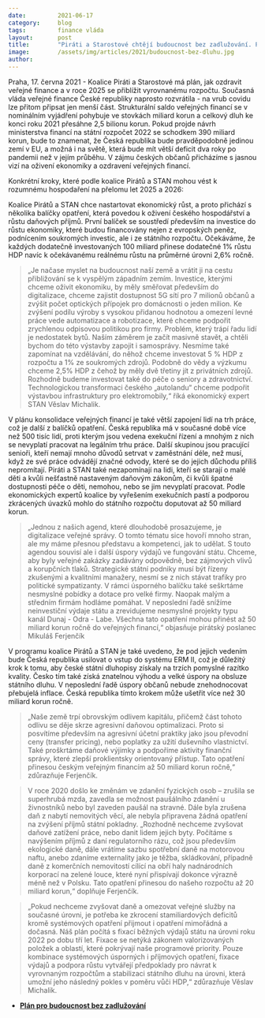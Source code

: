 ```yaml
---
date:         2021-06-17
category:     blog
tags:         finance vláda
layout:       post
title:        "Piráti a Starostové chtějí budoucnost bez zadlužování. Představili plán, jak do roku 2025 zachránit veřejné finance"
image:        /assets/img/articles/2021/budoucnost-bez-dluhu.jpg
author:       
---
```



Praha, 17. června 2021 - Koalice Piráti a Starostové má plán, jak ozdravit veřejné finance a v roce 2025 se přiblížit vyrovnanému rozpočtu. Současná vláda veřejné finance České republiky naprosto rozvrátila - na vrub covidu lze přitom připsat jen menší část. Strukturální saldo veřejných financí se v nominálním vyjádření pohybuje ve stovkách miliard korun a celkový dluh ke konci roku 2021 přesáhne 2,5 bilionu korun. Pokud projde návrh ministerstva financí na státní rozpočet 2022 se schodkem 390 miliard korun, bude to znamenat, že Česká republika bude pravděpodobně jedinou zemí v EU, a možná i na světě, která bude mít větší deficit dva roky po pandemii než v jejím průběhu. V zájmu českých občanů přicházíme s jasnou vizí na oživení ekonomiky a ozdravení veřejných financí. 

Konkrétní kroky, které podle koalice Pirátů a STAN mohou vést k rozumnému hospodaření na přelomu let 2025 a 2026:

Koalice Pirátů a STAN chce nastartovat ekonomický růst, a proto přichází s několika balíčky opatření, která povedou k oživení českého hospodářství a růstu daňových příjmů. První balíček se soustředí především na investice do růstu ekonomiky, které budou financovány nejen z evropských peněz, podnícením soukromých investic, ale i ze státního rozpočtu. Očekáváme, že každých dodatečně investovaných 100 miliard přinese dodatečné 1% růstu HDP navíc k očekávanému reálnému růstu na průměrné úrovni 2,6% ročně.

> „Je načase myslet na budoucnost naší země a vrátit ji na cestu přibližování se k vyspělým západním zemím. Investice, kterými chceme oživit ekonomiku, by měly směřovat především do digitalizace, chceme zajistit dostupnost 5G sítí pro 7 milionů občanů a zvýšit počet optických přípojek pro domácnosti o jeden milion. Ke zvýšení podílu výroby s vysokou přidanou hodnotou a omezení levné práce vede automatizace a robotizace, které chceme podpořit zrychlenou odpisovou politikou pro firmy. Problém, který trápí řadu lidí je nedostatek bytů. Naším záměrem je začít masivně stavět, a chtěli bychom do této výstavby zapojit i samosprávy. Nesmíme také zapomínat na vzdělávání, do něhož chceme investovat 5 % HDP z rozpočtu a 1% ze soukromých zdrojů. Podobně do vědy a výzkumu chceme 2,5% HDP z čehož by měly dvě třetiny jít z privátních zdrojů. Rozhodně budeme investovat také do péče o seniory a zdravotnictví. Technologickou transformaci českého „autolandu“ chceme podpořit výstavbou infrastruktury pro elektromobily,“ říká ekonomický expert STAN Věslav Michalik.


V plánu konsolidace veřejných financí je také větší zapojení lidí na trh práce, což je další z balíčků opatření. Česká republika má v současné době více než 500 tisíc lidí, proti kterým jsou vedena exekuční řízení a mnohým z nich se nevyplatí pracovat na legálním trhu práce. Další skupinou jsou pracující senioři, kteří nemají mnoho důvodů setrvat v zaměstnání déle, než musí, když ze své práce odvádějí značné odvody, které se do jejich důchodu příliš nepromítají. Piráti a STAN také nezapomínají na lidi, kteří se starají o malé děti  a kvůli nešťastně nastaveným daňovým zákonům, či kvůli špatné dostupnosti péče o děti, nemohou, nebo se jim nevyplatí pracovat. Podle ekonomických expertů koalice by vyřešením exekučních pastí a podporou zkrácených úvazků mohlo do státního rozpočtu doputovat až 50 miliard korun. 

> „Jednou z našich agend, které dlouhodobě prosazujeme, je digitalizace veřejné správy. O tomto tématu sice hovoří mnoho stran, ale my máme přesnou představu a kompetenci, jak to udělat. S touto agendou souvisí ale i další úspory výdajů ve fungování státu. Chceme, aby byly veřejné zakázky zadávány odpovědně, bez zájmových vlivů a korupčních tlaků. Strategické státní podniky musí být řízeny zkušenými a kvalitními manažery, nesmí se z nich stávat trafiky pro politické sympatizanty. V rámci úsporného balíčku také seškrtáme nesmyslné pobídky a dotace pro velké firmy. Naopak malým a středním firmám hodláme pomáhat. V neposlední řadě snížíme neinvestiční výdaje státu a zrevidujeme nesmyslné projekty typu kanál Dunaj - Odra - Labe. Všechna tato opatření mohou přinést až 50 miliard korun ročně do veřejných financí,“ objasňuje pirátský poslanec Mikuláš Ferjenčík

V programu koalice Pirátů a STAN je také uvedeno, že pod jejich vedením bude Česká republika usilovat o vstup do systému ERM II, což je důležitý krok k tomu, aby české státní dluhopisy získaly na trzích pomyslné razítko kvality. Česko tím také získá znatelnou výhodu a velké úspory na obsluze státního dluhu. V neposlední řadě úspory občanů nebude znehodnocovat přebujelá inflace. Česká republika tímto krokem může ušetřit více než 30 miliard korun ročně. 

> „Naše země trpí obrovským odlivem kapitálu, přičemž část tohoto odlivu se děje skrze agresivní daňovou optimalizaci. Proto si posvítíme především na agresivní účetní praktiky jako jsou převodní ceny (transfer pricing), nebo poplatky za užití duševního vlastnictví. Také proškrtáme daňové výjimky a podpoříme aktivity finanční správy, které zlepší proklientsky orientovaný přístup. Tato opatření přinesou českým veřejným financím až 50 miliard korun ročně,“ zdůrazňuje Ferjenčík.


> V roce 2020 došlo ke změnám ve zdanění fyzických osob – zrušila se superhrubá mzda, zavedla se možnost paušálního zdanění u živnostníků nebo byl zaveden paušál na stravné. Dále byla zrušena daň z nabytí nemovitých věcí, ale nebyla připravena žádná opatření na zvýšení příjmů státní pokladny. „Rozhodně nechceme zvyšovat daňové zatížení práce, nebo danit lidem jejich byty. Počítáme s navýšením příjmů z daní regulatorního rázu, což jsou především ekologické daně, dále vrátíme sazbu spotřební daně na motorovou naftu, anebo zdaníme externality jako je těžba, skládkování, případně daně z komerčních nemovitostí cílící na obří haly nadnárodních korporací na zelené louce, které nyní přispívají dokonce výrazně méně než v Polsku. Tato opatření přinesou do našeho rozpočtu až 20 miliard korun,“ doplňuje Ferjenčík.

> „Pokud nechceme zvyšovat daně a omezovat veřejné služby na současné úrovni, je potřeba ke zkrocení stamiliardových deficitů kromě systémových opatření přijmout i opatření mimořádná a dočasná. Náš plán počítá s fixací běžných výdajů státu na úrovni roku 2022 po dobu tří let. Fixace se netýká zákonem valorizovaných položek a oblastí, které pokrývají naše programové priority. Pouze kombinace systémových úsporných i příjmových opatření, fixace výdajů a podpora růstu vytvářejí předpoklady pro návrat k vyrovnaným rozpočtům a stabilizaci státního dluhu na úrovni, která umožní jeho následný pokles v poměru vůči HDP,“ zdůrazňuje Věslav Michalik.

* **[Plán pro budoucnost bez zadlužování](https://www.pirati.cz/assets/pdf/Konsolidace_finál_LMK_2.pdf)**
